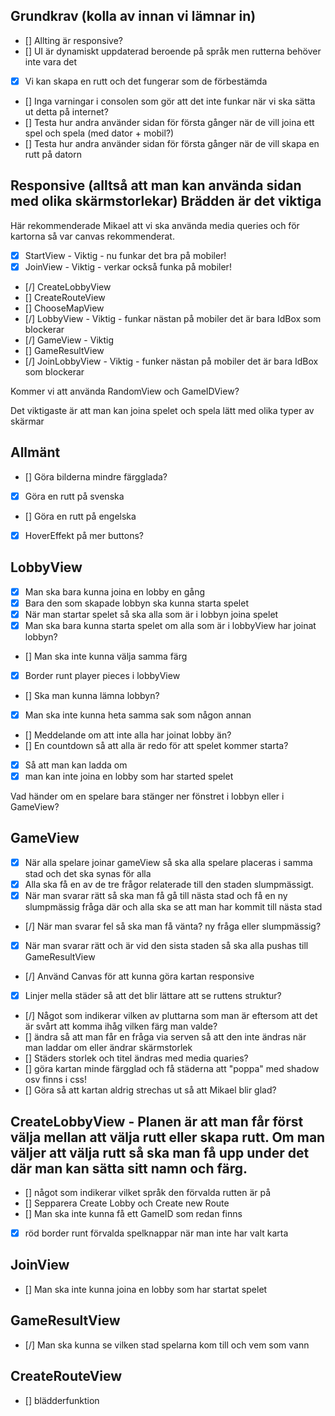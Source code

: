 ## Grundkrav (kolla av innan vi lämnar in)

- [] Allting är responsive?
- [] UI är dynamiskt uppdaterad beroende på språk men rutterna behöver inte vara det
- [x] Vi kan skapa en rutt och det fungerar som de förbestämda 
- [] Inga varningar i consolen som gör att det inte funkar när vi ska sätta ut detta på internet?
- [] Testa hur andra använder sidan för första gånger när de vill joina ett spel och spela (med dator + mobil?)
- [] Testa hur andra använder sidan för första gånger när de vill skapa en rutt på datorn

## Responsive (alltså att man kan använda sidan med olika skärmstorlekar) Brädden är det viktiga

Här rekommenderade Mikael att vi ska använda media queries och för kartorna så var canvas rekommenderat.

- [x] StartView - Viktig - nu funkar det bra på mobiler!
- [x] JoinView - Viktig - verkar också funka på mobiler!
- [/] CreateLobbyView
- [] CreateRouteView
- [] ChooseMapView
- [/] LobbyView - Viktig - funkar nästan på mobiler det är bara IdBox som blockerar
- [/] GameView - Viktig
- [] GameResultView
- [/] JoinLobbyView - Viktig - funker nästan på mobiler det är bara IdBox som blockerar

Kommer vi att använda RandomView och GameIDView?

Det viktigaste är att man kan joina spelet och spela lätt med olika typer av skärmar

## Allmänt

- [] Göra bilderna mindre färgglada?
- [X] Göra en rutt på svenska
- [] Göra en rutt på engelska
- [X] HoverEffekt på mer buttons?

## LobbyView

- [x] Man ska bara kunna joina en lobby en gång
- [x] Bara den som skapade lobbyn ska kunna starta spelet
- [x] När man startar spelet så ska alla som är i lobbyn joina spelet
- [x] Man ska bara kunna starta spelet om alla som är i lobbyView har joinat lobbyn?
- [] Man ska inte kunna välja samma färg
- [x] Border runt player pieces i lobbyView
- [] Ska man kunna lämna lobbyn?
- [x] Man ska inte kunna heta samma sak som någon annan
- [] Meddelande om att inte alla har joinat lobby än?
- [] En countdown så att alla är redo för att spelet kommer starta?
- [x] Så att man kan ladda om
- [x] man kan inte joina en lobby som har started spelet

Vad händer om en spelare bara stänger ner fönstret i lobbyn eller i GameView?

## GameView

- [x] När alla spelare joinar gameView så ska alla spelare placeras i samma stad och det ska synas för alla
- [x] Alla ska få en av de tre frågor relaterade till den staden slumpmässigt.
- [x] När man svarar rätt så ska man få gå till nästa stad och få en ny slumpmässig fråga där och alla ska se att man har kommit till nästa stad
- [/] När man svarar fel så ska man få vänta? ny fråga eller slumpmässig?
- [x] När man svarar rätt och är vid den sista staden så ska alla pushas till GameResultView
- [/] Använd Canvas för att kunna göra kartan responsive
- [x] Linjer mella städer så att det blir lättare att se ruttens struktur?
- [/] Något som indikerar vilken av pluttarna som man är eftersom att det är svårt att komma ihåg vilken färg man valde?
- [] ändra så att man får en fråga via serven så att den inte ändras när man laddar om eller ändrar skärmstorlek
- [] Städers storlek och titel ändras med media quaries?
- [] göra kartan minde färgglad och få städerna att "poppa" med shadow osv finns i css!
- [] Göra så att kartan aldrig strechas ut så att Mikael blir glad?


## CreateLobbyView - Planen är att man får först välja mellan att välja rutt eller skapa rutt. Om man väljer att välja rutt så ska man få upp under det där man kan sätta sitt namn och färg.

- [] något som indikerar vilket språk den förvalda rutten är på
- [] Sepparera Create Lobby och Create new Route
- [] Man ska inte kunna få ett GameID som redan finns
- [x] röd border runt förvalda spelknappar när man inte har valt karta 

## JoinView

- [] Man ska inte kunna joina en lobby som har startat spelet

## GameResultView

- [/] Man ska kunna se vilken stad spelarna kom till och vem som vann

## CreateRouteView
- [] blädderfunktion